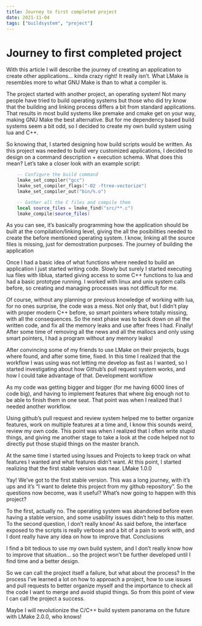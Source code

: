 ```yaml
---
title: Journey to first completed project
date: 2021-11-04
tags: ["buildsystem", "project"]
---
```


# Journey to first completed project

With this article I will describe the journey of creating an application to create other applications… kinda crazy right! It really isn’t. What LMake is resembles more to what GNU Make is than to what a compiler is.

The project started with another project, an operating system! Not many people have tried to build operating systems but those who did try know that the building and linking process differs a bit from standard applications. That results in most build systems like premake and cmake get on your way, making GNU Make the best alternative. But for me dependency based build systems seem a bit odd, so I decided to create my own build system using lua and C++.

So knowing that, I started designing how build scripts would be written. As this project was needed to build very customized applications, I decided to design on a command description + execution schema. What does this mean? Let’s take a closer look with an example script:

``` lua
    -- Configure the build command
    lmake_set_compiler("gcc")
    lmake_set_compiler_flags("-O2 -ftree-vectorize")
    lmake_set_compiler_out("bin/%.o")

    -- Gather all the C files and compile them
    local source_files = lmake_find("src/**.c")
    lmake_compile(source_files)
```          

As you can see, it’s basically programming how the application should be built at the compilation/linking level, giving the all the posibilities needed to create the before mentioned operating system. I know, linking all the source files is missing, just for demostration purposes.
The journey of building the application

Once I had a basic idea of what functions where needed to build an application I just started writing code. Slowly but surely I started executing lua files with liblua, started giving access to some C++ functions to lua and had a basic prototype running. I worked with linux and unix system calls before, so creating and managing processes was not difficult for me.

Of course, without any planning or previous knowledge of working with lua, for no ones surprise, the code was a mess. Not only that, but I didn’t play with proper modern C++ before, so smart pointers where totally missing, with all the consequences. So the next phase was to back down on all the written code, and fix all the memory leaks and use after frees I had. Finally! After some time of removing all the news and all the mallocs and only using smart pointers, I had a program without any memory leaks!

After convincing some of my friends to use LMake on their projects, bugs where found, and after some time, fixed. In this time I realized that the workflow I was using was not letting me develop as fast as I wanted, so I started investigating about how Github’s pull request system works, and how I could take advantage of that.
Development workflow

As my code was getting bigger and bigger (for me having 6000 lines of code big), and having to implement features that where big enough not to be able to finish them in one seat. That point was when I realized that I needed another workflow.

Using github’s pull request and review system helped me to better organize features, work on multiple features at a time and, I know this sounds weird, review my own code. This point was when I realized that I often write stupid things, and giving me another stage to take a look at the code helped not to directly put those stupid things on the master branch.

At the same time I started using Issues and Projects to keep track on what features I wanted and what features didn’t want. At this point, I started realizing that the first stable version was near.
LMake 1.0.0

Yay! We’ve got to the first stable version. This was a long journey, with it’s ups and it’s “I want to delete this project from my github repository”. So the questions now become, was it useful? What’s now going to happen with this project?

To the first, actually no. The operating system was abandoned before even having a stable version, and some usability issues didn’t help to this matter. To the second question, I don’t really know! As said before, the interface exposed to the scripts is really verbose and a bit of a pain to work with, and I dont really have any idea on how to improve that.
Conclusions

I find a bit tedious to use my own build system, and I don’t really know how to improve that situation… so the project won’t be further developed until I find time and a better design.

So we can call the project itself a failure, but what about the process? In the process I’ve learned a lot on how to approach a project, how to use issues and pull requests to better organize myself and the importance to check all the code I want to merge and avoid stupid things. So from this point of view I can call the project a success.

Maybe I will revolutionize the C/C++ build system panorama on the future with LMake 2.0.0, who knows!